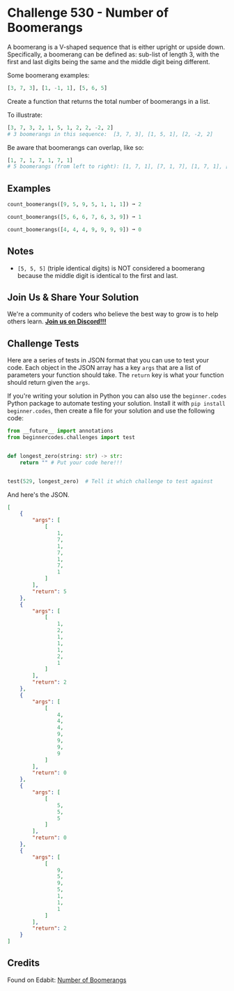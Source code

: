 # Challenge 530 - Number of Boomerangs 

A boomerang is a V-shaped sequence that is either upright or upside down. Specifically, a boomerang can be defined as: sub-list of length 3, with the first and last digits being the same and the middle digit being different.

Some boomerang examples:
```python
[3, 7, 3], [1, -1, 1], [5, 6, 5]
```
Create a function that returns the total number of boomerangs in a list.

To illustrate:
```python
[3, 7, 3, 2, 1, 5, 1, 2, 2, -2, 2]
# 3 boomerangs in this sequence:  [3, 7, 3], [1, 5, 1], [2, -2, 2]
```
Be aware that boomerangs can overlap, like so:
```python
[1, 7, 1, 7, 1, 7, 1]
# 5 boomerangs (from left to right): [1, 7, 1], [7, 1, 7], [1, 7, 1], [7, 1, 7], and [1, 7, 1]
```
## Examples
```python
count_boomerangs([9, 5, 9, 5, 1, 1, 1]) ➞ 2

count_boomerangs([5, 6, 6, 7, 6, 3, 9]) ➞ 1

count_boomerangs([4, 4, 4, 9, 9, 9, 9]) ➞ 0
```
## Notes

- `[5, 5, 5]` (triple identical digits) is NOT considered a boomerang because the middle digit is identical to the first and last.

## Join Us & Share Your Solution

We're a community of coders who believe the best way to grow is to help others learn. **[Join us on Discord!!!](https://discord.gg/sfHykntuGy)**

## Challenge Tests

Here are a series of tests in JSON format that you can use to test your code. Each object in the JSON array has a key `args` that are a list of parameters your function should take. The `return` key is what your function should return given the `args`. 

If you're writing your solution in Python you can also use the `beginner.codes` Python package to automate testing your solution. Install it with `pip install beginner.codes`, then create a file for your solution and use the following code:
```python
from __future__ import annotations
from beginnercodes.challenges import test


def longest_zero(string: str) -> str:
    return "" # Put your code here!!!


test(529, longest_zero)  # Tell it which challenge to test against
```
And here's the JSON.
```json
[
    {
        "args": [
            [
                1,
                7,
                1,
                7,
                1,
                7,
                1
            ]
        ],
        "return": 5
    },
    {
        "args": [
            [
                1,
                2,
                1,
                1,
                1,
                2,
                1
            ]
        ],
        "return": 2
    },
    {
        "args": [
            [
                4,
                4,
                4,
                9,
                9,
                9,
                9
            ]
        ],
        "return": 0
    },
    {
        "args": [
            [
                5,
                5,
                5
            ]
        ],
        "return": 0
    },
    {
        "args": [
            [
                9,
                5,
                9,
                5,
                1,
                1,
                1
            ]
        ],
        "return": 2
    }
]
```
## Credits

Found on Edabit: [Number of Boomerangs](https://edabit.com/challenge/25zkiePFYRpickxnB)
